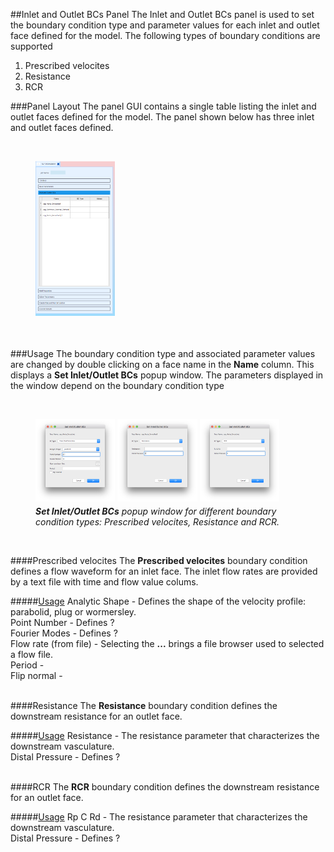 
##Inlet and Outlet BCs Panel
The Inlet and Outlet BCs panel is used to set the boundary condition type and parameter values for each inlet and outlet 
face defined for the model. The following types of boundary conditions are supported
<ol>
  <li>Prescribed velocites</li>
  <li>Resistance</li>
  <li>RCR</li>
</ol>

###Panel Layout
The panel GUI contains a single table listing the inlet and outlet faces defined for the model. The panel shown below has 
three inlet and outlet faces defined.

<br>
<figure>
  <img src="documentation/1d_simulation/tool/images/bcs-panel-fixed.png" style="float: left; width: 30%; margin-right: 1%; margin-bottom: 0.5em;">
  <p style="clear: both;">
</figure>
<br>

###Usage 
The boundary condition type and associated parameter values are changed by double clicking on a face name in the **Name** column. 
This displays a **Set Inlet/Outlet BCs** popup window. The parameters displayed in the window depend on the boundary condition
type

<br>
<figure>
  <img src="documentation/1d_simulation/tool/images/bcs-pres-vel.png" style="float: left; width: 30%; margin-right: 1%; margin-bottom: 0.5em;">
  <img src="documentation/1d_simulation/tool/images/bcs-res.png" style="float: left; width: 30%; margin-right: 1%; margin-bottom: 0.5em;">
  <img src="documentation/1d_simulation/tool/images/bcs-rcr.png" style="float: left; width: 30%; margin-right: 1%; margin-bottom: 0.5em;">
  <p style="clear: both;">
  <figcaption> <i><b>Set Inlet/Outlet BCs</b> popup window for different boundary condition types: Prescribed velocites, Resistance and RCR.</i></figcaption>
</figure>
<br>


####Prescribed velocites 
The **Prescribed velocites** boundary condition defines a flow waveform for an inlet face. The inlet flow rates are provided by a text file
with time and flow value colums. 

#####<u>Usage</u>
Analytic Shape - Defines the shape of the velocity profile: parabolid, plug or wormersley.
<br>
Point Number - Defines ?
<br>
Fourier Modes - Defines ?
<br>
Flow rate (from file) - Selecting the **...** brings a file browser used to selected a flow file. 
<br>
Period - 
<br>
Flip normal - 
<br>
<br>


####Resistance 
The **Resistance** boundary condition defines the downstream resistance for an outlet face. 

#####<u>Usage</u>
Resistance - The resistance parameter that characterizes the downstream vasculature.
<br>
Distal Pressure - Defines ?
<br>
<br>


####RCR 
The **RCR** boundary condition defines the downstream resistance for an outlet face. 

#####<u>Usage</u>
Rp C Rd - The resistance parameter that characterizes the downstream vasculature.
<br>
Distal Pressure - Defines ?

